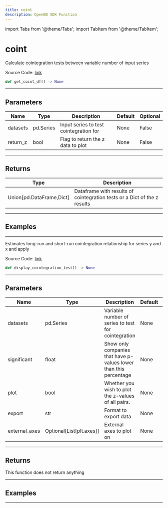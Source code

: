 ```yaml
---
title: coint
description: OpenBB SDK Function
---
```


import Tabs from '@theme/Tabs';
import TabItem from '@theme/TabItem';

# coint

<Tabs>
<TabItem value="model" label="Model" default>

Calculate cointegration tests between variable number of input series

Source Code: [link](https://github.com/OpenBB-finance/OpenBBTerminal/tree/main/openbb_terminal/econometrics/econometrics_model.py#L249)

```python
def get_coint_df() -> None
```
---

## Parameters

| Name | Type | Description | Default | Optional |
| ---- | ---- | ----------- | ------- | -------- |
| datasets | pd.Series | Input series to test cointegration for | None | False |
| return_z | bool | Flag to return the z data to plot | None | False |

---

## Returns

| Type | Description |
| ---- | ----------- |
| Union[pd.DataFrame,Dict] | Dataframe with results of cointegration tests or a Dict of the z results |

---

## Examples

---



</TabItem>
<TabItem value="view" label="View">

Estimates long-run and short-run cointegration relationship for series y and x and apply

Source Code: [link](https://github.com/OpenBB-finance/OpenBBTerminal/tree/main/openbb_terminal/econometrics/econometrics_view.py#L314)

```python
def display_cointegration_test() -> None
```
---

## Parameters

| Name | Type | Description | Default | Optional |
| ---- | ---- | ----------- | ------- | -------- |
| datasets | pd.Series | Variable number of series to test for cointegration | None | False |
| significant | float | Show only companies that have p-values lower than this percentage | None | False |
| plot | bool | Whether you wish to plot the z-values of all pairs. | None | False |
| export | str | Format to export data | None | False |
| external_axes | Optional[List[plt.axes]] | External axes to plot on | None | False |

---

## Returns

This function does not return anything

---

## Examples

---



</TabItem>
</Tabs>
